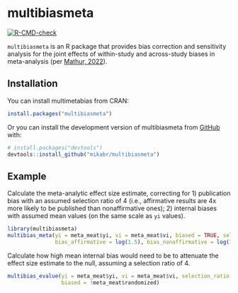 # multibiasmeta

<!-- badges: start -->
[![R-CMD-check](https://github.com/mikabr/multibiasmeta/actions/workflows/R-CMD-check.yaml/badge.svg)](https://github.com/mikabr/multibiasmeta/actions/workflows/R-CMD-check.yaml)
<!-- badges: end -->

`multibiasmeta` is an R package that provides bias correction and sensitivity analysis for the joint effects of within-study and across-study biases in meta-analysis (per [Mathur, 2022](doi:10.31219/osf.io/u7vcb)).


## Installation

You can install multimetabias from CRAN:
``` r
install.packages("multibiasmeta")
```

Or you can install the development version of multibiasmeta from [GitHub](https://github.com/) with:

``` r
# install.packages("devtools")
devtools::install_github("mikabr/multibiasmeta")
```

## Example

Calculate the meta-analytic effect size estimate, correcting for 1) publication
bias with an assumed selection ratio of 4 (i.e., affirmative results are 4x more
likely to be published than nonaffirmative ones); 2) internal biases with
assumed mean values (on the same scale as `yi` values).

``` r
library(multibiasmeta)
multibias_meta(yi = meta_meat$yi, vi = meta_meat$vi, biased = TRUE, selection_ratio = 4,
               bias_affirmative = log(1.5), bias_nonaffirmative = log(1.1))
```

Calculate how high mean internal bias would need to be to attenuate the effect
size estimate to the null, assuming a selection ratio of 4.

``` r
multibias_evalue(yi = meta_meat$yi, vi = meta_meat$vi, selection_ratio = 4,
                 biased = !meta_meat$randomized)
```

